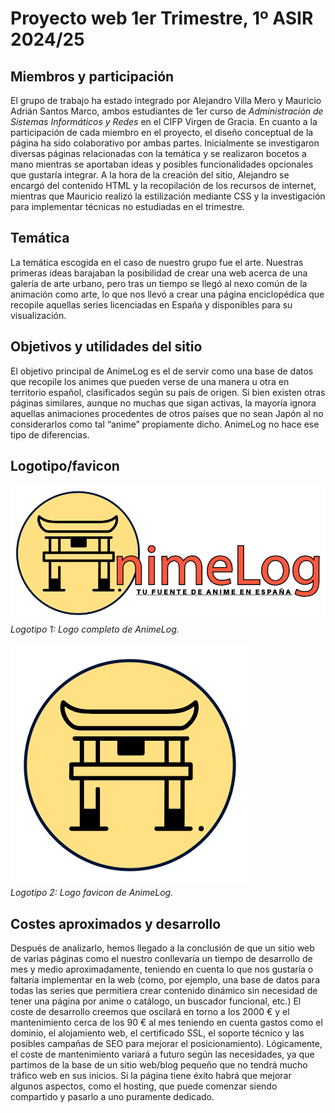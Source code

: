 # Proyecto web 1er Trimestre, 1º ASIR 2024/25

## Miembros y participación

El grupo de trabajo ha estado integrado por Alejandro Villa Mero y Mauricio Adrián Santos Marco, ambos estudiantes de 1er curso de _Administración de Sistemas Informáticos y Redes_ en el CIFP Virgen de Gracia.
En cuanto a la participación de cada miembro en el proyecto, el diseño conceptual de la página ha sido colaborativo por ambas partes. Inicialmente se investigaron diversas páginas relacionadas con la temática y se 
realizaron bocetos a mano mientras se aportaban ideas y posibles funcionalidades opcionales que gustaría integrar. 
A la hora de la creación del sitio, Alejandro se encargó del contenido HTML y la recopilación de los recursos de internet, mientras que Mauricio realizó la estilización mediante CSS y la investigación para implementar técnicas no estudiadas en el trimestre.

## Temática

La temática escogida en el caso de nuestro grupo fue el arte. Nuestras primeras ideas barajaban la posibilidad de crear una web acerca de una galería de arte urbano, pero tras un tiempo se llegó al nexo común de la animación como arte, lo que nos llevó a crear una página enciclopédica que recopile aquellas series licenciadas en España y disponibles para su visualización.

## Objetivos y utilidades del sitio

El objetivo principal de AnimeLog es el de servir como una base de datos que recopile los animes que pueden verse de una manera u otra en territorio español, clasificados según su país de origen. Si bien existen otras páginas similares, aunque no muchas que sigan activas, la mayoría ignora aquellas animaciones procedentes de otros países que no sean Japón al no considerarlos como tal “anime” propiamente dicho. AnimeLog no hace ese tipo de diferencias.

## Logotipo/favicon

![Logo imagen AnimeLog](imagenes/logotipo-transparente-negro.png)  
_Logotipo 1: Logo completo de AnimeLog._

![Logo favicon AnimeLog](imagenes/favicon-animelog.png)  
_Logotipo 2: Logo favicon de AnimeLog._

## Costes aproximados y desarrollo

Después de analizarlo, hemos llegado a la conclusión de que un sitio web de varias páginas como el nuestro conllevaría un tiempo de desarrollo de mes y medio aproximadamente, teniendo en cuenta lo que nos gustaría o faltaría implementar en la web (como, por ejemplo, una base de datos para todas las series que permitiera crear contenido dinámico sin necesidad de tener una página por anime o catálogo, un buscador funcional, etc.) El coste de desarrollo creemos que oscilará en torno a los 2000 € y el mantenimiento cerca de los 90 € al mes teniendo en cuenta gastos como el dominio, el alojamiento web, el certificado SSL, el soporte técnico y las posibles campañas de SEO para mejorar el posicionamiento). Lógicamente, el coste de mantenimiento variará a futuro según las necesidades, ya que partimos de la base de un sitio web/blog pequeño que no tendrá mucho tráfico web en sus inicios. Si la página tiene éxito habrá que mejorar algunos aspectos, como el hosting, que puede comenzar siendo compartido y pasarlo a uno puramente dedicado.
